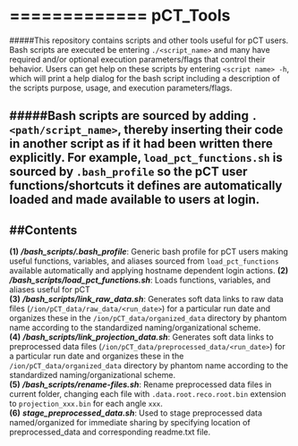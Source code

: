 =============
pCT_Tools
=============
#####This repository contains scripts and other tools useful for pCT users.  Bash scripts are executed be entering `./<script_name>` and many have required and/or optional execution parameters/flags that control their behavior.  Users can get help on these scripts by entering `<script name> -h`, which will print a help dialog for the bash script including a description of the scripts purpose, usage, and execution parameters/flags.    

#####Bash scripts are sourced by adding `. <path/script_name>`, thereby inserting their code in another script as if it had been written there explicitly.  For example, `load_pct_functions.sh` is sourced by `.bash_profile` so the pCT user functions/shortcuts it defines are automatically loaded and made available to users at login.
------------
##Contents
------------
**(1)** **_/bash_scripts/.bash_profile_**:              Generic bash profile for pCT users making useful functions, variables, and aliases sourced from `load_pct_functions` available automatically and applying hostname dependent login actions.
**(2)** **_/bash_scripts/load_pct_functions.sh_**:              Loads functions, variables, and aliases useful for pCT    
**(3)** **_/bash_scripts/link_raw_data.sh_**:                    Generates soft data links to raw data files (`/ion/pCT_data/raw_data/<run_date>`) for a particular run date and organizes these in the `/ion/pCT_data/organized_data` directory by phantom name according to the standardized naming/organizational scheme.    
**(4)** **_/bash_scripts/link_projection_data.sh_**:             Generates soft data links to preprocessed data files (`/ion/pCT_data/preprocessed_data/<run_date>`) for a particular run date and organizes these in the `/ion/pCT_data/organized_data` directory by phantom name according to the standardized naming/organizational scheme.    
**(5)** **_/bash_scripts/rename-files.sh_**:                     Rename preprocessed data files in current folder, changing each file with `.data.root.reco.root.bin` extension to `projection_xxx.bin` for each angle `xxx`.     
**(6)** **_stage_preprocessed_data.sh_**:                       Used to stage preprocessed data named/organized for immediate sharing by specifying location of preprocessed_data and corresponding readme.txt file.      
